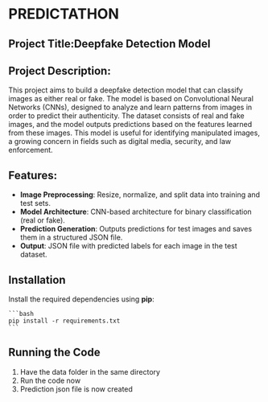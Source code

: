 # PREDICTATHON

## Project Title:Deepfake Detection Model

## Project Description:
This project aims to build a deepfake detection model that can classify images as either real or fake. The model is based on Convolutional Neural Networks (CNNs), designed to analyze and learn patterns from images in order to predict their authenticity. The dataset consists of real and fake images, and the model outputs predictions based on the features learned from these images. This model is useful for identifying manipulated images, a growing concern in fields such as digital media, security, and law enforcement.

## Features:
- **Image Preprocessing**: Resize, normalize, and split data into training and test sets.
- **Model Architecture**: CNN-based architecture for binary classification (real or fake).
- **Prediction Generation**: Outputs predictions for test images and saves them in a structured JSON file.
- **Output**: JSON file with predicted labels for each image in the test dataset.

## Installation
Install the required dependencies using **pip**:

    ```bash
    pip install -r requirements.txt
    ```

## Running the Code

1. Have the data folder in the same directory
2. Run the code now
3. Prediction json file is now created
